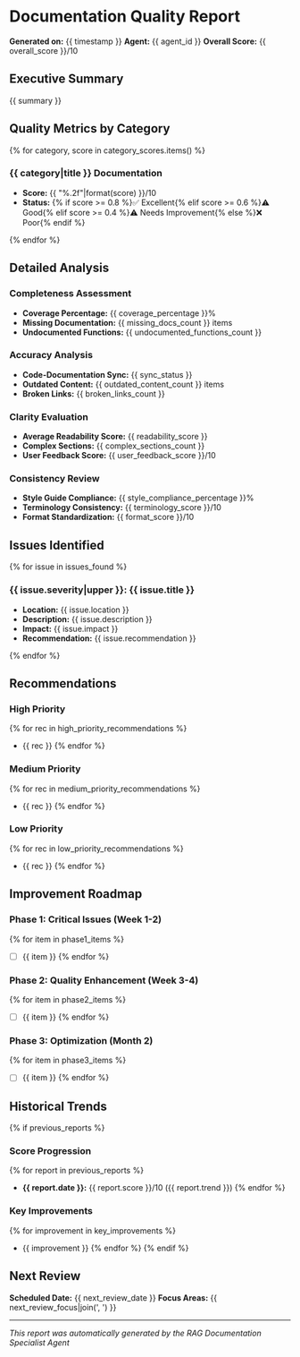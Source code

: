 # Documentation Quality Report

**Generated on:** {{ timestamp }}
**Agent:** {{ agent_id }}
**Overall Score:** {{ overall_score }}/10

## Executive Summary

{{ summary }}

## Quality Metrics by Category

{% for category, score in category_scores.items() %}
### {{ category|title }} Documentation
- **Score:** {{ "%.2f"|format(score) }}/10
- **Status:** {% if score >= 0.8 %}✅ Excellent{% elif score >= 0.6 %}⚠️ Good{% elif score >= 0.4 %}⚠️ Needs Improvement{% else %}❌ Poor{% endif %}

{% endfor %}

## Detailed Analysis

### Completeness Assessment
- **Coverage Percentage:** {{ coverage_percentage }}%
- **Missing Documentation:** {{ missing_docs_count }} items
- **Undocumented Functions:** {{ undocumented_functions_count }}

### Accuracy Analysis
- **Code-Documentation Sync:** {{ sync_status }}
- **Outdated Content:** {{ outdated_content_count }} items
- **Broken Links:** {{ broken_links_count }}

### Clarity Evaluation
- **Average Readability Score:** {{ readability_score }}
- **Complex Sections:** {{ complex_sections_count }}
- **User Feedback Score:** {{ user_feedback_score }}/10

### Consistency Review
- **Style Guide Compliance:** {{ style_compliance_percentage }}%
- **Terminology Consistency:** {{ terminology_score }}/10
- **Format Standardization:** {{ format_score }}/10

## Issues Identified

{% for issue in issues_found %}
### {{ issue.severity|upper }}: {{ issue.title }}
- **Location:** {{ issue.location }}
- **Description:** {{ issue.description }}
- **Impact:** {{ issue.impact }}
- **Recommendation:** {{ issue.recommendation }}

{% endfor %}

## Recommendations

### High Priority
{% for rec in high_priority_recommendations %}
- {{ rec }}
{% endfor %}

### Medium Priority
{% for rec in medium_priority_recommendations %}
- {{ rec }}
{% endfor %}

### Low Priority
{% for rec in low_priority_recommendations %}
- {{ rec }}
{% endfor %}

## Improvement Roadmap

### Phase 1: Critical Issues (Week 1-2)
{% for item in phase1_items %}
- [ ] {{ item }}
{% endfor %}

### Phase 2: Quality Enhancement (Week 3-4)
{% for item in phase2_items %}
- [ ] {{ item }}
{% endfor %}

### Phase 3: Optimization (Month 2)
{% for item in phase3_items %}
- [ ] {{ item }}
{% endfor %}

## Historical Trends

{% if previous_reports %}
### Score Progression
{% for report in previous_reports %}
- **{{ report.date }}:** {{ report.score }}/10 ({{ report.trend }})
{% endfor %}

### Key Improvements
{% for improvement in key_improvements %}
- {{ improvement }}
{% endfor %}
{% endif %}

## Next Review
**Scheduled Date:** {{ next_review_date }}
**Focus Areas:** {{ next_review_focus|join(', ') }}

---
*This report was automatically generated by the RAG Documentation Specialist Agent*